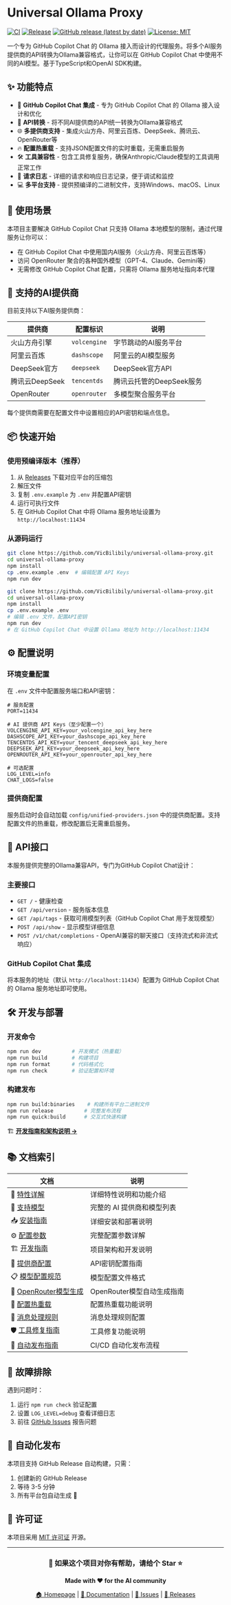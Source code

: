 # Universal Ollama Proxy

[![CI](https://github.com/VicBilibily/universal-ollama-proxy/actions/workflows/ci.yml/badge.svg)](https://github.com/VicBilibily/universal-ollama-proxy/actions/workflows/ci.yml)
[![Release](https://github.com/VicBilibily/universal-ollama-proxy/actions/workflows/release.yml/badge.svg)](https://github.com/VicBilibily/universal-ollama-proxy/actions/workflows/release.yml)
[![GitHub release (latest by date)](https://img.shields.io/github/v/release/VicBilibily/universal-ollama-proxy)](https://github.com/VicBilibily/universal-ollama-proxy/releases/latest)
[![License: MIT](https://img.shields.io/badge/License-MIT-yellow.svg)](https://opensource.org/licenses/MIT)

一个专为 GitHub Copilot
Chat 的 Ollama 接入而设计的代理服务。将多个AI服务提供商的API转换为Ollama兼容格式，让你可以在 GitHub
Copilot Chat 中使用不同的AI模型。基于TypeScript和OpenAI SDK构建。

## ✨ 功能特点

- 🔗 **GitHub Copilot Chat 集成** - 专为 GitHub Copilot
  Chat 的 Ollama 接入设计和优化
- 🔄 **API转换** - 将不同AI提供商的API统一转换为Ollama兼容格式
- 🌐 **多提供商支持** - 集成火山方舟、阿里云百炼、DeepSeek、腾讯云、OpenRouter等
- 🔥 **配置热重载** - 支持JSON配置文件的实时重载，无需重启服务
- 🛠️
  **工具兼容性** - 包含工具修复服务，确保Anthropic/Claude模型的工具调用正常工作
- 📝 **请求日志** - 详细的请求和响应日志记录，便于调试和监控
- 💻 **多平台支持** - 提供预编译的二进制文件，支持Windows、macOS、Linux

## 🎯 使用场景

本项目主要解决 GitHub Copilot
Chat 只支持 Ollama 本地模型的限制，通过代理服务让你可以：

- 在 GitHub Copilot Chat 中使用国内AI服务（火山方舟、阿里云百炼等）
- 访问 OpenRouter 聚合的各种国外模型（GPT-4、Claude、Gemini等）
- 无需修改 GitHub Copilot Chat 配置，只需将 Ollama 服务地址指向本代理

## 🚀 支持的AI提供商

目前支持以下AI服务提供商：

| 提供商         | 配置标识     | 说明                     |
| -------------- | ------------ | ------------------------ |
| 火山方舟引擎   | `volcengine` | 字节跳动的AI服务平台     |
| 阿里云百炼     | `dashscope`  | 阿里云的AI模型服务       |
| DeepSeek官方   | `deepseek`   | DeepSeek官方API          |
| 腾讯云DeepSeek | `tencentds`  | 腾讯云托管的DeepSeek服务 |
| OpenRouter     | `openrouter` | 多模型聚合服务平台       |

每个提供商需要在配置文件中设置相应的API密钥和端点信息。

## 📦 快速开始

### 使用预编译版本（推荐）

1. 从
   [Releases](https://github.com/VicBilibily/universal-ollama-proxy/releases/latest)
   下载对应平台的压缩包
2. 解压文件
3. 复制 `.env.example` 为 `.env` 并配置API密钥
4. 运行可执行文件
5. 在 GitHub Copilot Chat 中将 Ollama 服务地址设置为 `http://localhost:11434`

### 从源码运行

```bash
git clone https://github.com/VicBilibily/universal-ollama-proxy.git
cd universal-ollama-proxy
npm install
cp .env.example .env  # 编辑配置 API Keys
npm run dev
```

```bash
git clone https://github.com/VicBilibily/universal-ollama-proxy.git
cd universal-ollama-proxy
npm install
cp .env.example .env
# 编辑 .env 文件，配置API密钥
npm run dev
# 在 GitHub Copilot Chat 中设置 Ollama 地址为 http://localhost:11434
```

## ⚙️ 配置说明

### 环境变量配置

在 `.env` 文件中配置服务端口和API密钥：

```env
# 服务配置
PORT=11434

# AI 提供商 API Keys（至少配置一个）
VOLCENGINE_API_KEY=your_volcengine_api_key_here
DASHSCOPE_API_KEY=your_dashscope_api_key_here
TENCENTDS_API_KEY=your_tencent_deepseek_api_key_here
DEEPSEEK_API_KEY=your_deepseek_api_key_here
OPENROUTER_API_KEY=your_openrouter_api_key_here

# 可选配置
LOG_LEVEL=info
CHAT_LOGS=false
```

### 提供商配置

服务启动时会自动加载 `config/unified-providers.json`
中的提供商配置。支持配置文件的热重载，修改配置后无需重启服务。

## 📡 API接口

本服务提供完整的Ollama兼容API，专门为GitHub Copilot Chat设计：

### 主要接口

- `GET /` - 健康检查
- `GET /api/version` - 服务版本信息
- `GET /api/tags` - 获取可用模型列表（GitHub Copilot Chat 用于发现模型）
- `POST /api/show` - 显示模型详细信息
- `POST /v1/chat/completions` - OpenAI兼容的聊天接口（支持流式和非流式响应）

### GitHub Copilot Chat 集成

将本服务的地址（默认 `http://localhost:11434`）配置为 GitHub Copilot
Chat 的 Ollama 服务地址即可使用。

## 🛠️ 开发与部署

### 开发命令

```bash
npm run dev          # 开发模式（热重载）
npm run build        # 构建项目
npm run format       # 代码格式化
npm run check        # 验证配置和环境
```

### 构建发布

```bash
npm run build:binaries    # 构建所有平台二进制文件
npm run release          # 完整发布流程
npm run quick:build      # 交互式快速构建
```

🏗️ **[开发指南和架构说明 →](./README/DEVELOPMENT.md)**

## 📚 文档索引

| 文档                                                           | 说明                       |
| -------------------------------------------------------------- | -------------------------- |
| 📖 [特性详解](./README/FEATURES.md)                            | 详细特性说明和功能介绍     |
| 🎯 [支持模型](./README/SUPPORTED_MODELS.md)                    | 完整的 AI 提供商和模型列表 |
| 📥 [安装指南](./README/INSTALLATION_GUIDE.md)                  | 详细安装和部署说明         |
| ⚙️ [配置参数](./README/CONFIGURATION.md)                       | 完整配置参数详解           |
| 🏗️ [开发指南](./README/DEVELOPMENT.md)                         | 项目架构和开发说明         |
| 🔧 [提供商配置](./docs/PROVIDER_CONFIGURATION.md)              | API密钥配置指南            |
| 📋 [模型配置规范](./docs/MODEL_CONFIG_SPECIFICATION.md)        | 模型配置文件格式           |
| 🤖 [OpenRouter模型生成](./docs/OPENROUTER_MODEL_GENERATION.md) | OpenRouter模型自动生成指南 |
| 🔄 [配置热重载](./docs/CONFIG_HOT_RELOAD.md)                   | 配置热重载功能说明         |
| 💬 [消息处理规则](./docs/MESSAGE_PROCESSING_RULES.md)          | 消息处理规则配置           |
| 🛡️ [工具修复指南](./docs/TOOL_REPAIR_GUIDE.md)                 | 工具修复功能说明           |
| 🚀 [自动发布指南](./docs/AUTO_RELEASE_GUIDE.md)                | CI/CD 自动化发布流程       |

## 🔧 故障排除

遇到问题时：

1. 运行 `npm run check` 验证配置
2. 设置 `LOG_LEVEL=debug` 查看详细日志
3. 前往
   [GitHub Issues](https://github.com/VicBilibily/universal-ollama-proxy/issues)
   报告问题

## 🚀 自动化发布

本项目支持 GitHub Release 自动构建，只需：

1. 创建新的 GitHub Release
2. 等待 3-5 分钟
3. 所有平台包自动生成 🎉

## 📄 许可证

本项目采用 [MIT 许可证](LICENSE) 开源。

---

<div align="center">

### 🌟 如果这个项目对你有帮助，请给个 Star ⭐

**Made with ❤️ for the AI community**

[🏠 Homepage](https://github.com/VicBilibily/universal-ollama-proxy) |
[📖 Documentation](./README/) |
[🐛 Issues](https://github.com/VicBilibily/universal-ollama-proxy/issues) |
[🚀 Releases](https://github.com/VicBilibily/universal-ollama-proxy/releases)

</div>
